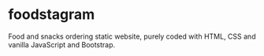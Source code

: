 # foodstagram
Food and snacks ordering static website, purely coded with HTML, CSS and vanilla JavaScript and Bootstrap.
